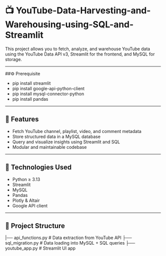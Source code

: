 # 📺 YouTube-Data-Harvesting-and-Warehousing-using-SQL-and-Streamlit

This project allows you to fetch, analyze, and warehouse YouTube data using the YouTube Data API v3, Streamlit for the frontend, and MySQL for storage.

---

##⚙️ Prerequisite

- pip install streamlit
- pip install google-api-python-client
- pip install mysql-connector-python
- pip install pandas

---
## 📌 Features

- Fetch YouTube channel, playlist, video, and comment metadata
- Store structured data in a MySQL database
- Query and visualize insights using Streamlit and SQL
- Modular and maintainable codebase
  
---

## 🚀 Technologies Used

- Python ≥ 3.13
- Streamlit
- MySQL
- Pandas
- Plotly & Altair
- Google API client

---

## 🧠 Project Structure
|── api_functions.py # Data extraction from YouTube API
├── sql_migration.py # Data loading into MySQL + SQL queries
├── youtube_app.py # Streamlit UI app
